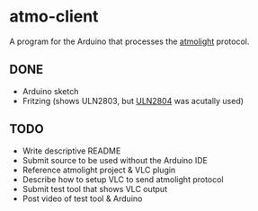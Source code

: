 atmo-client
===========

A program for the Arduino that processes the [atmolight](http://www.vdr-wiki.de/wiki/index.php/Atmo-plugin) protocol.

DONE
----

* Arduino sketch
* Fritzing (shows ULN2803, but [ULN2804](http://www.datasheetcatalog.net/de/datasheets_pdf/U/L/N/2/ULN2804.shtml) was acutally used)

TODO
----

* Write descriptive README
* Submit source to be used without the Arduino IDE
* Reference atmolight project & VLC plugin
* Describe how to setup VLC to send atmolight protocol
* Submit test tool that shows VLC output
* Post video of test tool & Arduino
